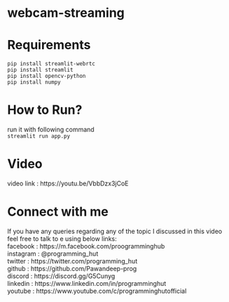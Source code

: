 # webcam-streaming

<h1>Requirements</h1>
<code>pip install streamlit-webrtc</code><br>
<code>pip install streamlit</code><br>
<code>pip install opencv-python</code><br>
<code>pip install numpy</code><br>

<h1>How to Run?</h1>
run it with following command <br> <code>streamlit run app.py</code>
  <h1>Video</h1>
  video link : https://youtu.be/VbbDzx3jCoE<br>
  
<h1>Connect with me</h1>
If you have any queries regarding any of the topic I discussed in this video feel free to talk to e using below links:<br>
facebook : https://m.facebook.com/proogramminghub<br>
instagram : @programming_hut<br>
twitter : https://twitter.com/programming_hut<br>
github : https://github.com/Pawandeep-prog<br>
discord : https://discord.gg/G5Cunyg<br>
linkedin : https://www.linkedin.com/in/programminghut<br>
youtube : https://www.youtube.com/c/programminghutofficial<br>
